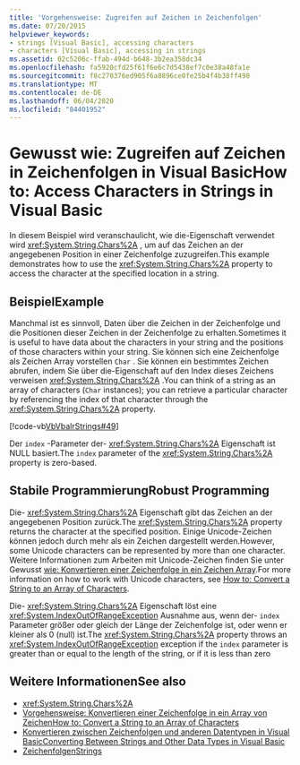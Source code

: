 ```yaml
---
title: 'Vorgehensweise: Zugreifen auf Zeichen in Zeichenfolgen'
ms.date: 07/20/2015
helpviewer_keywords:
- strings [Visual Basic], accessing characters
- characters [Visual Basic], accessing in strings
ms.assetid: 02c5206c-ffab-494d-b648-3b2ea358dc34
ms.openlocfilehash: fa5920cfd25f61f6e6c7d5438ef7c0e38a48fa1e
ms.sourcegitcommit: f8c270376ed905f6a8896ce0fe25b4f4b38ff498
ms.translationtype: MT
ms.contentlocale: de-DE
ms.lasthandoff: 06/04/2020
ms.locfileid: "84401952"
---
```

# <a name="how-to-access-characters-in-strings-in-visual-basic"></a><span data-ttu-id="5c552-102">Gewusst wie: Zugreifen auf Zeichen in Zeichenfolgen in Visual Basic</span><span class="sxs-lookup"><span data-stu-id="5c552-102">How to: Access Characters in Strings in Visual Basic</span></span>
<span data-ttu-id="5c552-103">In diesem Beispiel wird veranschaulicht, wie die-Eigenschaft verwendet wird <xref:System.String.Chars%2A> , um auf das Zeichen an der angegebenen Position in einer Zeichenfolge zuzugreifen.</span><span class="sxs-lookup"><span data-stu-id="5c552-103">This example demonstrates how to use the <xref:System.String.Chars%2A> property to access the character at the specified location in a string.</span></span>  
  
## <a name="example"></a><span data-ttu-id="5c552-104">Beispiel</span><span class="sxs-lookup"><span data-stu-id="5c552-104">Example</span></span>  
 <span data-ttu-id="5c552-105">Manchmal ist es sinnvoll, Daten über die Zeichen in der Zeichenfolge und die Positionen dieser Zeichen in der Zeichenfolge zu erhalten.</span><span class="sxs-lookup"><span data-stu-id="5c552-105">Sometimes it is useful to have data about the characters in your string and the positions of those characters within your string.</span></span> <span data-ttu-id="5c552-106">Sie können sich eine Zeichenfolge als Zeichen Array vorstellen `Char` . Sie können ein bestimmtes Zeichen abrufen, indem Sie über die-Eigenschaft auf den Index dieses Zeichens verweisen <xref:System.String.Chars%2A> .</span><span class="sxs-lookup"><span data-stu-id="5c552-106">You can think of a string as an array of characters (`Char` instances); you can retrieve a particular character by referencing the index of that character through the <xref:System.String.Chars%2A> property.</span></span>  
  
 [!code-vb[VbVbalrStrings#49](~/samples/snippets/visualbasic/VS_Snippets_VBCSharp/VbVbalrStrings/VB/Class2.vb#49)]  
  
 <span data-ttu-id="5c552-107">Der `index` -Parameter der- <xref:System.String.Chars%2A> Eigenschaft ist NULL basiert.</span><span class="sxs-lookup"><span data-stu-id="5c552-107">The `index` parameter of the <xref:System.String.Chars%2A> property is zero-based.</span></span>  
  
## <a name="robust-programming"></a><span data-ttu-id="5c552-108">Stabile Programmierung</span><span class="sxs-lookup"><span data-stu-id="5c552-108">Robust Programming</span></span>  
 <span data-ttu-id="5c552-109">Die- <xref:System.String.Chars%2A> Eigenschaft gibt das Zeichen an der angegebenen Position zurück.</span><span class="sxs-lookup"><span data-stu-id="5c552-109">The <xref:System.String.Chars%2A> property returns the character at the specified position.</span></span> <span data-ttu-id="5c552-110">Einige Unicode-Zeichen können jedoch durch mehr als ein Zeichen dargestellt werden.</span><span class="sxs-lookup"><span data-stu-id="5c552-110">However, some Unicode characters can be represented by more than one character.</span></span> <span data-ttu-id="5c552-111">Weitere Informationen zum Arbeiten mit Unicode-Zeichen finden Sie unter Gewusst [wie: Konvertieren einer Zeichenfolge in ein Zeichen Array](how-to-convert-a-string-to-an-array-of-characters.md).</span><span class="sxs-lookup"><span data-stu-id="5c552-111">For more information on how to work with Unicode characters, see [How to: Convert a String to an Array of Characters](how-to-convert-a-string-to-an-array-of-characters.md).</span></span>  
  
 <span data-ttu-id="5c552-112">Die- <xref:System.String.Chars%2A> Eigenschaft löst eine <xref:System.IndexOutOfRangeException> Ausnahme aus, wenn der- `index` Parameter größer oder gleich der Länge der Zeichenfolge ist, oder wenn er kleiner als 0 (null) ist.</span><span class="sxs-lookup"><span data-stu-id="5c552-112">The <xref:System.String.Chars%2A> property throws an <xref:System.IndexOutOfRangeException> exception if the `index` parameter is greater than or equal to the length of the string, or if it is less than zero</span></span>  
  
## <a name="see-also"></a><span data-ttu-id="5c552-113">Weitere Informationen</span><span class="sxs-lookup"><span data-stu-id="5c552-113">See also</span></span>

- <xref:System.String.Chars%2A>
- [<span data-ttu-id="5c552-114">Vorgehensweise: Konvertieren einer Zeichenfolge in ein Array von Zeichen</span><span class="sxs-lookup"><span data-stu-id="5c552-114">How to: Convert a String to an Array of Characters</span></span>](how-to-convert-a-string-to-an-array-of-characters.md)
- [<span data-ttu-id="5c552-115">Konvertieren zwischen Zeichenfolgen und anderen Datentypen in Visual Basic</span><span class="sxs-lookup"><span data-stu-id="5c552-115">Converting Between Strings and Other Data Types in Visual Basic</span></span>](converting-between-strings-and-other-data-types.md)
- [<span data-ttu-id="5c552-116">Zeichenfolgen</span><span class="sxs-lookup"><span data-stu-id="5c552-116">Strings</span></span>](index.md)
